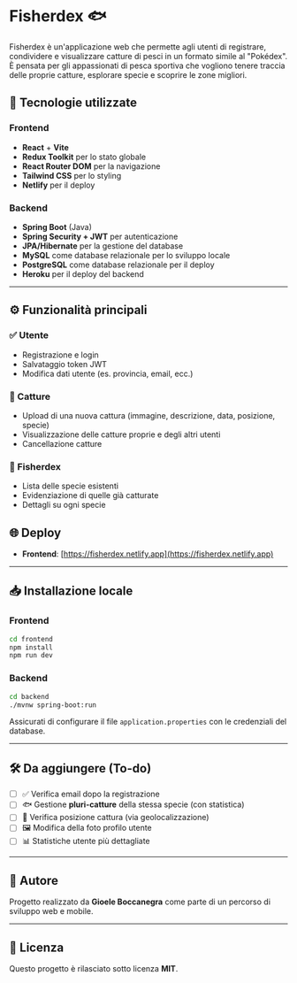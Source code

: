 
# Fisherdex 🐟

Fisherdex è un'applicazione web che permette agli utenti di registrare, condividere e visualizzare catture di pesci in un formato simile al "Pokédex". È pensata per gli appassionati di pesca sportiva che vogliono tenere traccia delle proprie catture, esplorare specie e scoprire le zone migliori.

## 🚀 Tecnologie utilizzate

### Frontend
- **React** + **Vite**
- **Redux Toolkit** per lo stato globale
- **React Router DOM** per la navigazione
- **Tailwind CSS** per lo styling
- **Netlify** per il deploy

### Backend
- **Spring Boot** (Java)
- **Spring Security + JWT** per autenticazione
- **JPA/Hibernate** per la gestione del database
- **MySQL** come database relazionale per lo sviluppo locale
- **PostgreSQL** come database relazionale per il deploy
- **Heroku** per il deploy del backend

---

## ⚙️ Funzionalità principali

### ✅ Utente
- Registrazione e login
- Salvataggio token JWT
- Modifica dati utente (es. provincia, email, ecc.)

### 🎣 Catture
- Upload di una nuova cattura (immagine, descrizione, data, posizione, specie)
- Visualizzazione delle catture proprie e degli altri utenti
- Cancellazione catture

### 🐠 Fisherdex
- Lista delle specie esistenti
- Evidenziazione di quelle già catturate
- Dettagli su ogni specie



## 🌐 Deploy

- **Frontend**: [https://fisherdex.netlify.app](https://fisherdex.netlify.app)

---

## 📥 Installazione locale

### Frontend

```bash
cd frontend
npm install
npm run dev
````

### Backend

```bash
cd backend
./mvnw spring-boot:run
```

Assicurati di configurare il file `application.properties` con le credenziali del database.

---

## 🛠️ Da aggiungere (To-do)

* [ ] ✅ Verifica email dopo la registrazione
* [ ] 🐟 Gestione **pluri-catture** della stessa specie (con statistica)
* [ ] 📍 Verifica posizione cattura (via geolocalizzazione)
* [ ] 🖼️ Modifica della foto profilo utente
* [ ] 📊 Statistiche utente più dettagliate

---

## 🙌 Autore

Progetto realizzato da **Gioele Boccanegra** come parte di un percorso di sviluppo web e mobile.

---

## 📄 Licenza

Questo progetto è rilasciato sotto licenza **MIT**.

```

